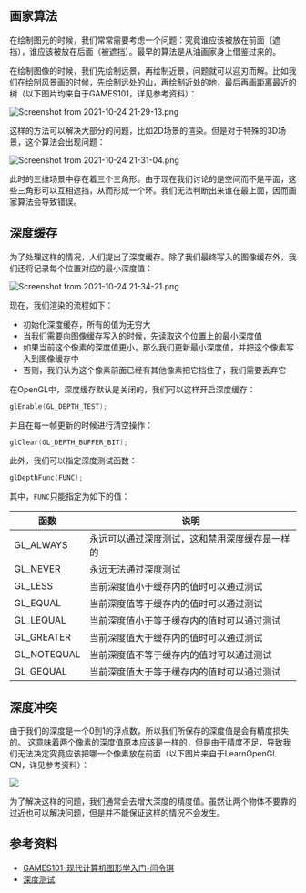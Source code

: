 ## 画家算法
在绘制图元的时候，我们常常需要考虑一个问题：究竟谁应该被放在前面（遮挡），谁应该被放在后面（被遮挡）。最早的算法是从油画家身上借鉴过来的。

在绘制图像的时候，我们先绘制远景，再绘制近景，问题就可以迎刃而解。比如我们在绘制风景画的时候，先绘制远处的山，再绘制近处的地，最后再画距离最近的树（以下图片均来自于GAMES101，详见参考资料）：

![Screenshot from 2021-10-24 21-29-13.png](https://i.loli.net/2021/10/24/59vgchOAuICxQjM.png)

这样的方法可以解决大部分的问题，比如2D场景的渲染。但是对于特殊的3D场景，这个算法会出现问题：

![Screenshot from 2021-10-24 21-31-04.png](https://i.loli.net/2021/10/24/ybP147s8NnFdIvt.png)

此时的三维场景中存在着三个三角形。由于现在我们讨论的是空间而不是平面，这些三角形可以互相遮挡，从而形成一个环。我们无法判断出来谁在最上面，因而画家算法会导致错误。

## 深度缓存
为了处理这样的情况，人们提出了深度缓存。除了我们最终写入的图像缓存外，我们还将记录每个位置对应的最小深度值：

![Screenshot from 2021-10-24 21-34-21.png](https://i.loli.net/2021/10/24/IvV6RjizlBYaGEH.png)

现在，我们渲染的流程如下：

+ 初始化深度缓存，所有的值为无穷大
+ 当我们需要向图像缓存写入的时候，先读取这个位置上的最小深度值
+ 如果当前这个像素的深度值更小，那么我们更新最小深度值，并把这个像素写入到图像缓存中
+ 否则，我们认为这个像素前面已经有其他像素把它挡住了，我们需要丢弃它

在OpenGL中，深度缓存默认是关闭的，我们可以这样开启深度缓存：
```c++
glEnable(GL_DEPTH_TEST);
```

并且在每一帧更新的时候进行清空操作：
```c++
glClear(GL_DEPTH_BUFFER_BIT);
```

此外，我们可以指定深度测试函数：
```c++
glDepthFunc(FUNC);
```

其中，`FUNC`只能指定为如下的值：

| 函数 | 说明 |
| --- | --- |
| GL_ALWAYS | 永远可以通过深度测试，这和禁用深度缓存是一样的 |
| GL_NEVER | 永远无法通过深度测试 |
| GL_LESS | 当前深度值小于缓存内的值时可以通过测试 |
| GL_EQUAL | 当前深度值等于缓存内的值时可以通过测试 |
| GL_LEQUAL | 当前深度值小于等于缓存内的值时可以通过测试 |
| GL_GREATER | 当前深度值大于缓存内的值时可以通过测试 |
| GL_NOTEQUAL | 当前深度值不等于缓存内的值时可以通过测试 |
| GL_GEQUAL | 当前深度值大于等于缓存内的值时可以通过测试 |

## 深度冲突
由于我们的深度是一个0到1的浮点数，所以我们所保存的深度值是会有精度损失的。
这意味着两个像素的深度值原本应该是一样的，但是由于精度不足，导致我们无法决定究竟应该把哪一个像素放在前面（以下图片来自于LearnOpenGL CN，详见参考资料）：

![](https://learnopengl-cn.github.io/img/04/01/depth_testing_z_fighting.png)

为了解决这样的问题，我们通常会去增大深度的精度值。虽然让两个物体不要靠的过近也可以解决问题，但是并不能保证这样的情况不会发生。

## 参考资料
+ [GAMES101-现代计算机图形学入门-闫令琪](https://www.bilibili.com/video/BV1X7411F744?p=7)
+ [深度测试](https://learnopengl-cn.github.io/04%20Advanced%20OpenGL/01%20Depth%20testing/)